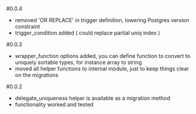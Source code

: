 #0.0.4
- removed 'OR REPLACE' in trigger definition, lowering Postgres version constraint 
- trigger_condition added ( could replace partial uniq index ) 
 
#0.0.3
- wrapper_function options added, you can define function to convert to uniquely sortable types, for instance array to string 
- moved all helper functions to internal module, just to keep things clear on the migrations

#0.0.2
- delegate_uniqueness helper is available as a migration method
- functionality worked and tested 